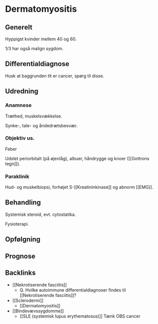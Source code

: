 # Dermatomyositis
## Generelt
Hyppigst kvinder mellem 40 og 60.

1/3 har også malign sygdom.

## Differentialdiagnose
Husk at baggrunden tit er cancer, spørg til disse.

## Udredning
### Anamnese
Træthed, muskelsvækkelse.

Synke-, tale- og åndedrætsbesvær.

### Objektiv us.
Feber

Udslet periorbitalt (på øjenlåg), albuer, håndrygge og knoer ([[Gottrons tegn]]).

### Paraklinik
Hud- og muskelbiopsi, forhøjet S-[[Kreatininkinase]] og abnorm [[EMG]].

## Behandling
Systemisk steroid, evt. cytostatika.

Fysioterapi.

## Opfølgning


## Prognose


<!-- #anki/tag/med/Derma #anki/deck/Medicine -->

## Backlinks
* [[Nekrotiserende fasciitis]]
	* Q. Hvilke autoimmune differentialdiagnoser findes til [[Nekrotiserende fasciitis]]?
* [[Sclerodermi]]
	* [[Dermatomyositis]]
* [[Bindevævssygdomme]]
	* [[SLE (systemisk lupus erythematosus)]]
	Tænk OBS cancer

<!-- {BearID:3537C3B4-52FB-45FF-BBAF-FFE016436928-71605-00009B0292474ECF} -->
